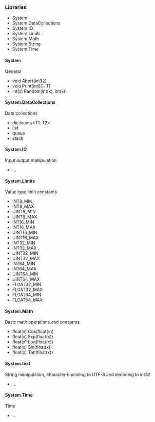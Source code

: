 ### Libraries
- System
- System.DataCollections
- System.IO
- System.Limits
- System.Math
- System.String
- System.Time

#### System
General
- void Abort(int32)
- void Print(int8[], T)
- int(x) Random(int(x), int(x))

#### System.DataCollections
Data collections
- dictionary<T1, T2>
- list<T>
- queue<T>
- stack<T>

#### System.IO
Input output manipulation
- ...

#### System.Limits
Value type limit constants
- INT8_MIN
- INT8_MAX
- UINT8_MIN
- UINT8_MAX
- INT16_MIN
- INT16_MAX
- UINT16_MIN
- UINT16_MAX
- INT32_MIN
- INT32_MAX
- UINT32_MIN
- UINT32_MAX
- INT64_MIN
- INT64_MAX
- UINT64_MIN
- UINT64_MAX
- FLOAT32_MIN
- FLOAT32_MAX
- FLOAT64_MIN
- FLOAT64_MAX

#### System.Math
Basic math operations and constants
- float(x) Cos(float(x))
- float(x) Exp(float(x))
- float(x) Log(float(x))
- float(x) Sin(float(x))
- float(x) Tan(float(x))

#### System.text
String manipulation, character encoding to UTF-8 and decoding to int32
- ...

#### System.Time
Time
- ...